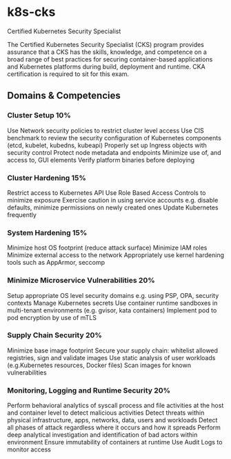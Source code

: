 # k8s-cks

Certified Kubernetes Security Specialist

The Certified Kubernetes Security Specialist (CKS) program provides assurance that a CKS has the skills, knowledge, and competence on a broad range of best practices for securing container-based applications and Kubernetes platforms during build, deployment and runtime. CKA certification is required to sit for this exam.

## Domains & Competencies

### Cluster Setup 10%

Use Network security policies to restrict cluster level access
Use CIS benchmark to review the security configuration of Kubernetes components (etcd, kubelet, kubedns, kubeapi)
Properly set up Ingress objects with security control
Protect node metadata and endpoints
Minimize use of, and access to, GUI elements
Verify platform binaries before deploying

### Cluster Hardening 15%

Restrict access to Kubernetes API
Use Role Based Access Controls to minimize exposure
Exercise caution in using service accounts e.g. disable defaults, minimize permissions on newly created ones
Update Kubernetes frequently

### System Hardening 15%

Minimize host OS footprint (reduce attack surface)
Minimize IAM roles
Minimize external access to the network
Appropriately use kernel hardening tools such as AppArmor, seccomp

### Minimize Microservice Vulnerabilities 20%

Setup appropriate OS level security domains e.g. using PSP, OPA, security contexts
Manage Kubernetes secrets
Use container runtime sandboxes in multi-tenant environments (e.g. gvisor, kata containers)
Implement pod to pod encryption by use of mTLS

### Supply Chain Security 20%

Minimize base image footprint
Secure your supply chain: whitelist allowed registries, sign and validate images
Use static analysis of user workloads (e.g.Kubernetes resources, Docker files)
Scan images for known vulnerabilities

### Monitoring, Logging and Runtime Security 20%

Perform behavioral analytics of syscall process and file activities at the host and container level to detect malicious activities
Detect threats within physical infrastructure, apps, networks, data, users and workloads
Detect all phases of attack regardless where it occurs and how it spreads
Perform deep analytical investigation and identification of bad actors within environment
Ensure immutability of containers at runtime
Use Audit Logs to monitor access

